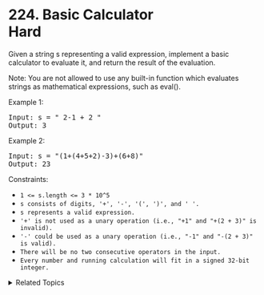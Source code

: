 # 224. Basic Calculator<br> Hard

Given a string s representing a valid expression, implement a basic calculator to evaluate it, and return the result of the evaluation.

Note: You are not allowed to use any built-in function which evaluates strings as mathematical expressions, such as eval().

Example 1:

<pre>
Input: s = " 2-1 + 2 "
Output: 3
</pre>

Example 2:

<pre>
Input: s = "(1+(4+5+2)-3)+(6+8)"
Output: 23
</pre>

Constraints:

- `1 <= s.length <= 3 * 10^5`
- `s consists of digits, '+', '-', '(', ')', and ' '.`
- `s represents a valid expression.`
- `'+' is not used as a unary operation (i.e., "+1" and "+(2 + 3)" is invalid).`
- `'-' could be used as a unary operation (i.e., "-1" and "-(2 + 3)" is valid).`
- `There will be no two consecutive operators in the input.`
- `Every number and running calculation will fit in a signed 32-bit integer.`

<details>

<summary> Related Topics </summary>

-   `Stack`
-   `Recursive`

</details>